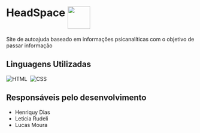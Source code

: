 
# HeadSpace <img align="top" height="60em" src="https://icones.pro/wp-content/uploads/2021/11/icone-de-feuille-violet.png"/>

Site de autoajuda baseado em informações psicanalíticas com o objetivo de passar informação 


## Linguagens Utilizadas
![HTML](https://img.shields.io/badge/-HTML-05122A?style=flat&logo=HTML5)&nbsp;
![CSS](https://img.shields.io/badge/-CSS-05122A?style=flat&logo=CSS3&logoColor=1572B6)&nbsp;

## Responsáveis pelo desenvolvimento
* Henriquy Dias
* Leticia Rudeli
* Lucas Moura
